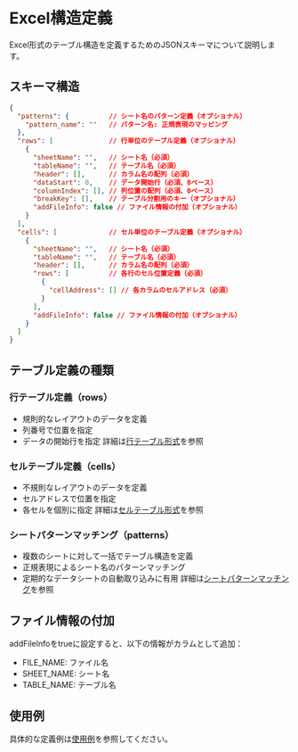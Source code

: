 # Excel構造定義

Excel形式のテーブル構造を定義するためのJSONスキーマについて説明します。

## スキーマ構造

```json
{
  "patterns": {          // シート名のパターン定義（オプショナル）
    "pattern_name": ""   // パターン名: 正規表現のマッピング
  },
  "rows": [              // 行単位のテーブル定義（オプショナル）
    {
      "sheetName": "",   // シート名（必須）
      "tableName": "",   // テーブル名（必須）
      "header": [],      // カラム名の配列（必須）
      "dataStart": 0,    // データ開始行（必須、0ベース）
      "columnIndex": [], // 列位置の配列（必須、0ベース）
      "breakKey": [],    // テーブル分割用のキー（オプショナル）
      "addFileInfo": false // ファイル情報の付加（オプショナル）
    }
  ],
  "cells": [             // セル単位のテーブル定義（オプショナル）
    {
      "sheetName": "",   // シート名（必須）
      "tableName": "",   // テーブル名（必須）
      "header": [],      // カラム名の配列（必須）
      "rows": [          // 各行のセル位置定義（必須）
        {
          "cellAddress": [] // 各カラムのセルアドレス（必須）
        }
      ],
      "addFileInfo": false // ファイル情報の付加（オプショナル）
    }
  ]
}
```

## テーブル定義の種類

### 行テーブル定義（rows）
- 規則的なレイアウトのデータを定義
- 列番号で位置を指定
- データの開始行を指定
詳細は[行テーブル形式](02-rows.md)を参照

### セルテーブル定義（cells）
- 不規則なレイアウトのデータを定義
- セルアドレスで位置を指定
- 各セルを個別に指定
詳細は[セルテーブル形式](03-cells.md)を参照

### シートパターンマッチング（patterns）
- 複数のシートに対して一括でテーブル構造を定義
- 正規表現によるシート名のパターンマッチング
- 定期的なデータシートの自動取り込みに有用
詳細は[シートパターンマッチング](05-pattern-matching.md)を参照

## ファイル情報の付加
addFileInfoをtrueに設定すると、以下の情報がカラムとして追加：
- FILE_NAME: ファイル名
- SHEET_NAME: シート名
- TABLE_NAME: テーブル名

## 使用例
具体的な定義例は[使用例](04-examples.md)を参照してください。